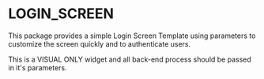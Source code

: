 # LOGIN_SCREEN

This package provides a simple Login Screen Template using parameters
to customize the screen quickly and to authenticate users.

This is a VISUAL ONLY widget and all back-end process should be passed
in it's parameters.
